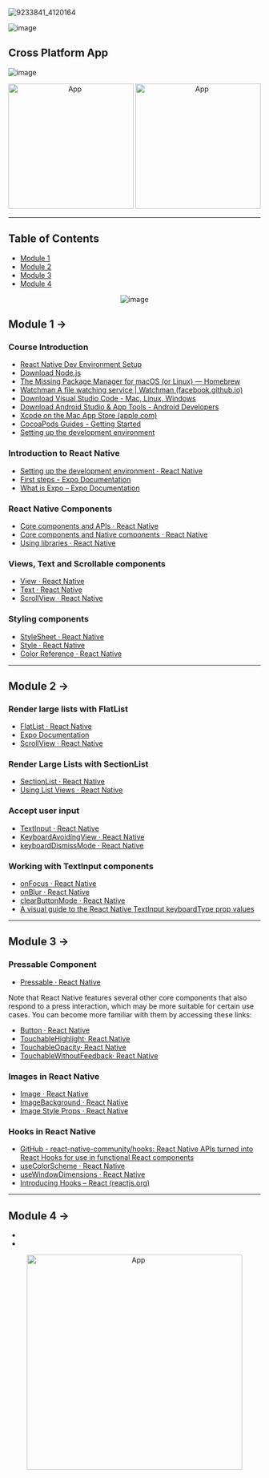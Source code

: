 ![9233841_4120164](https://github.com/user-attachments/assets/e182d0f4-0e38-4c4f-ada1-77bae4bd9085)

![image](https://github.com/user-attachments/assets/ad54df04-ca6a-42cd-9a8c-c15b4a499c13)

## Cross  Platform App
![image](https://github.com/user-attachments/assets/7274809e-740e-47a9-89db-71b2b9bd0c8e)
<div align="center">
<img src="https://github.com/user-attachments/assets/8315372a-4f0f-4ea0-af9f-d93e2ee63478" alt="App" width="250"/>
<img src="https://github.com/user-attachments/assets/b72c7eec-1e96-40ff-b499-0676f5144f44" alt="App" width="250"/>
</div>


<hr/>

## Table of Contents

- [Module 1](#module-1-)
- [Module 2](#module-2-)
- [Module 3](#module-3-)
- [Module 4](#module-4-)

<div align="center">
  
  ![image](https://github.com/user-attachments/assets/aeec10c1-4bc0-464f-b672-431bcaaf4067)
</div>

## Module 1 ->

### Course Introduction

- [React Native Dev Environment Setup](https://reactnative.dev/docs/environment-setup)
- [Download Node.js](https://nodejs.org/en/download/)
- [The Missing Package Manager for macOS (or Linux) — Homebrew](https://brew.sh/)
- [Watchman A file watching service | Watchman (facebook.github.io)](https://facebook.github.io/watchman/)
- [Download Visual Studio Code - Mac, Linux, Windows](https://code.visualstudio.com/Download)
- [Download Android Studio & App Tools - Android Developers](https://developer.android.com/studio)
- [Xcode on the Mac App Store (apple.com)](https://apps.apple.com/us/app/xcode/id497799835?mt=12)
- [CocoaPods Guides - Getting Started](https://guides.cocoapods.org/using/getting-started.html)
- [Setting up the development environment](https://reactnative.dev/docs/environment-setup)

### Introduction to React Native

- [Setting up the development environment · React Native](https://reactnative.dev/docs/environment-setup)
- [First steps - Expo Documentation](https://docs.expo.dev/tutorial/planning/)
- [What is Expo – Expo Documentation](https://docs.expo.dev/introduction/expo/)

### React Native Components

- [Core components and APIs · React Native](https://reactnative.dev/docs/components-and-apis)
- [Core components and Native components · React Native](https://reactnative.dev/docs/intro-react-native-components)
- [Using libraries · React Native](https://reactnative.dev/docs/libraries)

### Views, Text and Scrollable components

- [View · React Native](https://reactnative.dev/docs/view)
- [Text · React Native](https://reactnative.dev/docs/text)
- [ScrollView · React Native](https://reactnative.dev/docs/scrollview)

### Styling components

- [StyleSheet · React Native](https://reactnative.dev/docs/stylesheet)
- [Style · React Native](https://reactnative.dev/docs/style)
- [Color Reference · React Native](https://reactnative.dev/docs/colors)

---

## Module 2 ->

### Render large lists with FlatList

- [FlatList · React Native](https://reactnative.dev/docs/flatlist)
- [Expo Documentation](https://docs.expo.dev/versions/latest/react-native/flatlist/)
- [ScrollView · React Native](https://reactnative.dev/docs/scrollview)

### Render Large Lists with SectionList

- [SectionList · React Native](https://reactnative.dev/docs/sectionlist)
- [Using List Views · React Native](https://reactnative.dev/docs/using-a-listview)

### Accept user input

- [TextInput · React Native](https://reactnative.dev/docs/textinput)
- [KeyboardAvoidingView · React Native](https://reactnative.dev/docs/keyboardavoidingview)
- [keyboardDismissMode · React Native](https://reactnative.dev/docs/scrollview#keyboarddismissmode)

### Working with TextInput components

- [onFocus · React Native](https://reactnative.dev/docs/textinput#onfocus)
- [onBlur · React Native](https://reactnative.dev/docs/textinput#onblur)
- [clearButtonMode · React Native](https://reactnative.dev/docs/textinput#clearbuttonmode-ios)
- [A visual guide to the React Native TextInput keyboardType prop values](https://lefkowitz.me/visual-guide-to-react-native-textinput-keyboardtype-options/)

---

## Module 3 ->

### Pressable Component

- [Pressable · React Native](https://reactnative.dev/docs/pressable)
  
Note that React Native features several other core components that also respond to a press interaction, which may be more suitable for certain use cases. You can become more familiar with them by accessing these links:

- [Button · React Native](https://reactnative.dev/docs/button)
- [TouchableHighlight· React Native](https://reactnative.dev/docs/touchablehighlight)
- [TouchableOpacity· React Native](https://reactnative.dev/docs/touchableopacity)
- [TouchableWithoutFeedback· React Native](https://reactnative.dev/docs/touchablewithoutfeedback)

### Images in React Native

- [Image · React Native](https://reactnative.dev/docs/image)
- [ImageBackground · React Native](https://reactnative.dev/docs/imagebackground)
- [Image Style Props · React Native](https://reactnative.dev/docs/image-style-props)

### Hooks in React Native

- [GitHub - react-native-community/hooks: React Native APIs turned into React Hooks for use in functional React components](https://github.com/react-native-community/hooks)
- [useColorScheme · React Native](https://reactnative.dev/docs/usecolorscheme)
- [useWindowDimensions · React Native](https://reactnative.dev/docs/usewindowdimensions)
- [Introducing Hooks – React (reactjs.org)](https://reactjs.org/docs/hooks-intro.html)

---

## Module 4 ->

- []()
- []()

<div align="center">
<img src="https://github.com/user-attachments/assets/e654a003-d2c7-4926-9c4b-0f96247c38e3" alt="App" width="430"/>
</div>
